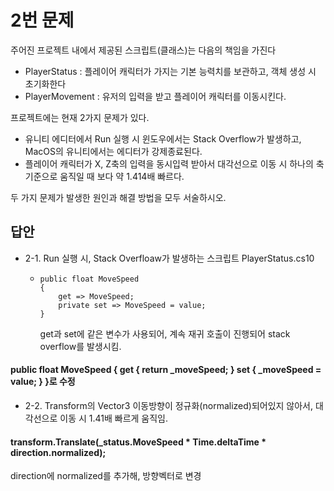 # 2번 문제

주어진 프로젝트 내에서 제공된 스크립트(클래스)는 다음의 책임을 가진다
- PlayerStatus : 플레이어 캐릭터가 가지는 기본 능력치를 보관하고, 객체 생성 시 초기화한다
- PlayerMovement : 유저의 입력을 받고 플레이어 캐릭터를 이동시킨다.

프로젝트에는 현재 2가지 문제가 있다.
- 유니티 에디터에서 Run 실행 시 윈도우에서는 Stack Overflow가 발생하고, MacOS의 유니티에서는 에디터가 강제종료된다.
- 플레이어 캐릭터가 X, Z축의 입력을 동시입력 받아서 대각선으로 이동 시 하나의 축 기준으로 움직일 때 보다 약 1.414배 빠르다.

두 가지 문제가 발생한 원인과 해결 방법을 모두 서술하시오.

## 답안

- 2-1. Run 실행 시, Stack Overfloaw가 발생하는 스크립트 PlayerStatus.cs10
  - ```
    public float MoveSpeed
    {
        get => MoveSpeed;
        private set => MoveSpeed = value;
    }
    ```
    get과 set에 같은 변수가 사용되어, 계속 재귀 호출이 진행되어 stack overflow를 발생시킴.

####     public float MoveSpeed { get { return _moveSpeed; } set { _moveSpeed = value; } }로 수정

- 2-2. Transform의 Vector3 이동방향이 정규화(normalized)되어있지 않아서,
대각선으로 이동 시 1.41배 빠르게 움직임.

####         transform.Translate(_status.MoveSpeed * Time.deltaTime * direction.normalized);
direction에 normalized를 추가해, 방향벡터로 변경
